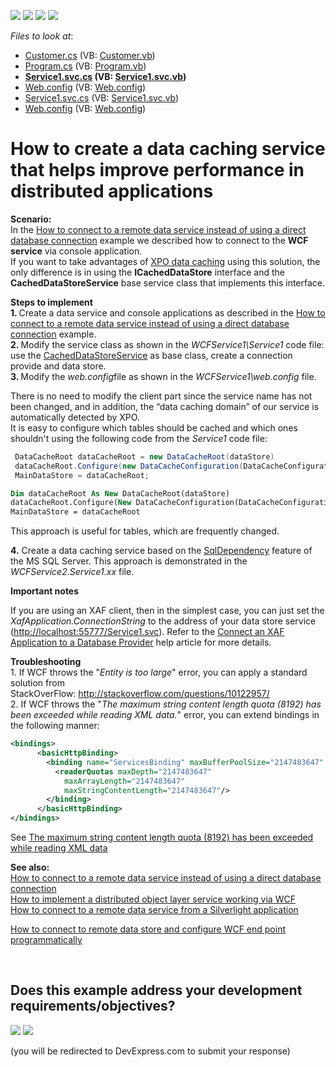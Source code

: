 <!-- default badges list -->
![](https://img.shields.io/endpoint?url=https://codecentral.devexpress.com/api/v1/VersionRange/128585619/13.1.9%2B)
[![](https://img.shields.io/badge/Open_in_DevExpress_Support_Center-FF7200?style=flat-square&logo=DevExpress&logoColor=white)](https://supportcenter.devexpress.com/ticket/details/E4932)
[![](https://img.shields.io/badge/📖_How_to_use_DevExpress_Examples-e9f6fc?style=flat-square)](https://docs.devexpress.com/GeneralInformation/403183)
[![](https://img.shields.io/badge/💬_Leave_Feedback-feecdd?style=flat-square)](#does-this-example-address-your-development-requirementsobjectives)
<!-- default badges end -->
<!-- default file list -->
*Files to look at*:

* [Customer.cs](./CS/ConsoleApplication1/Customer.cs) (VB: [Customer.vb](./VB/ConsoleApplication1/Customer.vb))
* [Program.cs](./CS/ConsoleApplication1/Program.cs) (VB: [Program.vb](./VB/ConsoleApplication1/Program.vb))
* **[Service1.svc.cs](./CS/WcfService1/Service1.svc.cs) (VB: [Service1.svc.vb](./VB/WcfService1/Service1.svc.vb))**
* [Web.config](./CS/WcfService1/Web.config) (VB: [Web.config](./VB/WcfService1/Web.config))
* [Service1.svc.cs](./CS/WcfService2/Service1.svc.cs) (VB: [Service1.svc.vb](./VB/WcfService2/Service1.svc.vb))
* [Web.config](./CS/WcfService2/Web.config) (VB: [Web.config](./VB/WcfService2/Web.config))
<!-- default file list end -->
# How to create a data caching service that helps improve performance in distributed applications


<p><strong>Scenario:<br /> </strong>In the <a href="https://www.devexpress.com/Support/Center/p/E4930">How to connect to a remote data service instead of using a direct database connection</a> example we described how to connect to the <strong>WCF service</strong> via console application. <br /> If you want to take advantages of <a href="https://documentation.devexpress.com/#XPO/CustomDocument9892"><u>XPO data caching</u></a> using this solution, the only difference is in using the <strong>ICachedDataStore</strong> interface and the <strong>CachedDataStoreService</strong> base service class that implements this interface.</p>
<p><strong>Steps to implement<br /> 1. </strong>Create a data service and console applications as described in the <a href="https://www.devexpress.com/Support/Center/p/E4930">How to connect to a remote data service instead of using a direct database connection</a> example.<u><br /> </u><strong>2. </strong>Modify the service class as shown in the <em>WCFService1\Service1 </em>code file: use the <a href="https://documentation.devexpress.com/#XPO/clsDevExpressXpoDBCachedDataStoreServicetopic"><u>CachedDataStoreService</u></a> as base class, create a connection provide and data store.<br /> <strong>3. </strong>Modify the <em>web.config</em>file as shown in the <em>WCFService1\web.config</em> file.</p>
<p>There is no need to modify the client part since the service name has not been changed, and in addition, the “data caching domain” of our service is automatically detected by XPO.<br /> It is easy to configure which tables should be cached and which ones shouldn't using the following code from the <em>Service1 </em>code file:</p>


```cs
 DataCacheRoot dataCacheRoot = new DataCacheRoot(dataStore)
 dataCacheRoot.Configure(new DataCacheConfiguration(DataCacheConfigurationCaching.InList, "Customer")
 MainDataStore = dataCacheRoot;
```




```vb
Dim dataCacheRoot As New DataCacheRoot(dataStore)
dataCacheRoot.Configure(New DataCacheConfiguration(DataCacheConfigurationCaching.InList, "Customer"))
MainDataStore = dataCacheRoot
```


<p>This approach is useful for tables, which are frequently changed.</p>
<p><strong>4.</strong> Create a data caching service based on the <a href="http://community.devexpress.com/blogs/xpo/archive/2007/05/16/xpo-beta-feature-sqldependency-support.aspx"><u>SqlDependency</u></a> feature of the MS SQL Server. This approach is demonstrated in the <em>WCFService2.Service1.xx </em>file.</p>
<p><strong>Important notes</strong></p>
<p>If you are using an XAF client, then in the simplest case, you can just set the <em>XafApplication.ConnectionString</em> to the address of your data store service (<a href="http://localhost:55777/Service1.svc">http://localhost:55777/Service1.svc</a>). Refer to the <a href="https://documentation.devexpress.com/#Xaf/CustomDocument3155"><u>Connect an XAF Application to a Database Provider</u></a> help article for more details.</p>
<p><strong>Troubleshooting</strong><br />1. If WCF throws the "<em>Entity is too large</em>" error, you can apply a standard solution from StackOverFlow: <a href="http://stackoverflow.com/questions/10122957/">http://stackoverflow.com/questions/10122957/</a><br />2. If WCF throws the "<em>The maximum string content length quota (8192) has been exceeded while reading XML data.</em>" error, you can extend bindings in the following manner:</p>


```xml
<bindings>
      <basicHttpBinding>
        <binding name="ServicesBinding" maxBufferPoolSize="2147483647" maxReceivedMessageSize="2147483647" maxBufferSize="2147483647" transferMode="Streamed" >
          <readerQuotas maxDepth="2147483647"
            maxArrayLength="2147483647"
            maxStringContentLength="2147483647"/>
        </binding>
      </basicHttpBinding>
</bindings>
```


<p>See <a href="http://stackoverflow.com/questions/6600057/the-maximum-string-content-length-quota-8192-has-been-exceeded-while-reading-x">The maximum string content length quota (8192) has been exceeded while reading XML data</a></p>
<p><strong>See also:</strong><br /> <a href="https://www.devexpress.com/Support/Center/p/E4930">How to connect to a remote data service instead of using a direct database connection</a><br /> <a href="https://www.devexpress.com/Support/Center/p/E5072">How to implement a distributed object layer service working via WCF</a><u><br /> </u><a href="https://www.devexpress.com/Support/Center/p/E4993">How to connect to a remote data service from a Silverlight application<br /></a></p>
<p><a href="https://www.devexpress.com/Support/Center/p/E5137">How to connect to remote data store and configure WCF end point programmatically</a></p>

<br/>


<!-- feedback -->
## Does this example address your development requirements/objectives?

[<img src="https://www.devexpress.com/support/examples/i/yes-button.svg"/>](https://www.devexpress.com/support/examples/survey.xml?utm_source=github&utm_campaign=XPO_how-to-create-a-data-caching-service-that-helps-improve-performance-in-distributed-e4932&~~~was_helpful=yes) [<img src="https://www.devexpress.com/support/examples/i/no-button.svg"/>](https://www.devexpress.com/support/examples/survey.xml?utm_source=github&utm_campaign=XPO_how-to-create-a-data-caching-service-that-helps-improve-performance-in-distributed-e4932&~~~was_helpful=no)

(you will be redirected to DevExpress.com to submit your response)
<!-- feedback end -->
